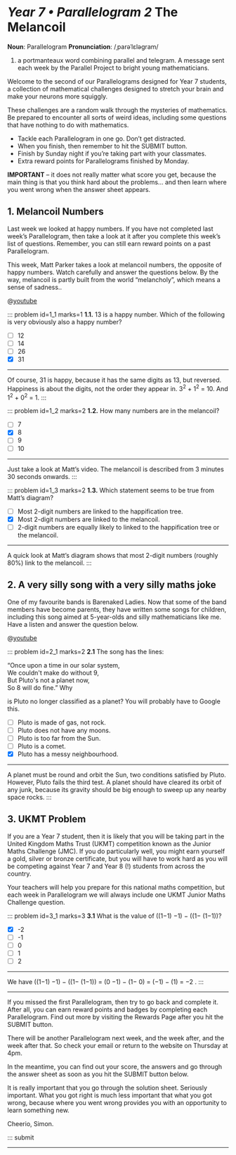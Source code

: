 # _Year 7 • Parallelogram 2_ The Melancoil

<div class="dictionary">

__Noun__: Parallelogram
__Pronunciation__: /ˌparəˈlɛləɡram/

1. a portmanteaux word combining parallel and telegram. A message sent each
week by the Parallel Project to bright young mathematicians.

</div>

Welcome to the second of our Parallelograms designed for Year 7 students, a collection of mathematical challenges designed to stretch your brain and make your neurons more squiggly.

These challenges are a random walk through the mysteries of mathematics. Be prepared to encounter all sorts of weird ideas, including some questions that have nothing to do with mathematics.

* Tackle each Parallelogram in one go. Don’t get distracted.
* When you finish, then remember to hit the SUBMIT button.
* Finish by Sunday night if you’re taking part with your classmates.
* Extra reward points for Parallelograms finished by Monday.

__IMPORTANT__ – it does not really matter what score you get, because the main thing is that you think hard about the problems... and then learn where you went wrong when the answer sheet appears.


## 1. Melancoil Numbers

Last week we looked at happy numbers. If you have not completed last week’s Parallelogram, then take a look at it after you complete this week’s list of questions. Remember, you can still earn reward points on a past Parallelogram.

This week, Matt Parker takes a look at melancoil numbers, the opposite of happy numbers. Watch carefully and answer the questions below.
By the way, melancoil is partly built from the world “melancholy”, which means a sense of sadness..

@[youtube](_DpzAvb3Vk4?end=386&rel=0)

::: problem id=1_1 marks=1
__1.1.__ 13 is a happy number. Which of the following is very obviously also a happy number?

* [ ] 12
* [ ] 14
* [ ] 26
* [x] 31

---

Of course, 31 is happy, because it has the same digits as 13, but reversed. Happiness is about the digits, not the order they appear in. 3<sup>2</sup> + 1<sup>2</sup> = 10. And 1<sup>2</sup> + 0<sup>2</sup> = 1.
:::

::: problem id=1_2 marks=2
__1.2.__ How many numbers are in the melancoil?

* [ ] 7
* [x] 8
* [ ] 9
* [ ] 10

---

Just take a look at Matt’s video. The melancoil is described from 3 minutes 30 seconds onwards.
:::

::: problem id=1_3 marks=2
__1.3.__ Which statement seems to be true from Matt’s diagram?

* [ ] Most 2-digit numbers are linked to the happification tree.
* [x] Most 2-digit numbers are linked to the melancoil.
* [ ] 2-digit numbers are equally likely to linked to the happification tree or the melancoil.

---

A quick look at Matt’s diagram shows that most 2-digit numbers (roughly 80%) link to the melancoil.
:::


## 2. A very silly song with a very silly maths joke

One of my favourite bands is Barenaked Ladies. Now that some of the band members have become parents, they have written some songs for children, including this song aimed at 5-year-olds and silly mathematicians like me. Have a listen and answer the question below.

@[youtube](x1cnJ_pOAdQ?rel=0)

::: problem id=2_1 marks=2
__2.1__ The song has the lines:

“Once upon a time in our solar system,  
We couldn't make do without 9,  
But Pluto's not a planet now,  
So 8 will do fine.” Why

 is Pluto no longer classified as a planet? You will probably have to Google this.

* [ ] Pluto is made of gas, not rock.
* [ ] Pluto does not have any moons.
* [ ] Pluto is too far from the Sun.
* [ ] Pluto is a comet.
* [x] Pluto has a messy neighbourhood.

---

A planet must be round and orbit the Sun, two conditions satisfied by Pluto. However, Pluto fails the third test. A planet should have cleared its orbit of any junk, because its gravity should be big enough to sweep up any nearby space rocks.
:::


## 3.	UKMT Problem

If you are a Year 7 student, then it is likely that you will be taking part in the United Kingdom Maths Trust (UKMT) competition known as the Junior Maths Challenge (JMC). If you do particularly well, you might earn yourself a gold, silver or bronze certificate, but you will have to work hard as you will be competing against Year 7 and Year 8 (!) students from across the country.

Your teachers will help you prepare for this national maths competition, but each week in Parallelogram we will always include one UKMT Junior Maths Challenge question.

::: problem id=3_1 marks=3
__3.1__ What is the value of ((1−1) −1) − ((1− (1−1))?

* [x] -2
* [ ] -1
* [ ] 0
* [ ] 1
* [ ] 2

---

We have ((1−1) −1) − ((1− (1−1)) = (0 −1) − (1− 0) = (−1) − (1) = −2 .
:::


***

If you missed the first Parallelogram, then try to go back and complete it. After all, you can earn reward points and badges by completing each Parallelogram. Find out more by visiting the Rewards Page after you hit the SUBMIT button.

There will be another Parallelogram next week, and the week after, and the week after that. So check your email or return to the website on Thursday at 4pm.

In the meantime, you can find out your score, the answers and go through the answer sheet as soon as you hit the SUBMIT button below.

It is really important that you go through the solution sheet. Seriously important. What you got right is much less important that what you got wrong, because where you went wrong provides you with an opportunity to learn something new.

Cheerio,
Simon.


::: submit


---
